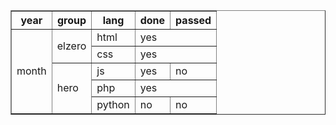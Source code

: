 <!DOCTYPE html>
<html>
  <head>
    <meta charset="UTF-8"/>
    <meta name="describtion" content="table"/>
  </head>
  <body>
    <table width="50%" border="1" cellpadding="15" cellspacing="5">
      <thead>
      <tr>
        <th>year </th>
        <th>group </th>
        <th>lang </th>
        <th>done </th>
        <th>passed </th>
      </tr>
      <thead/>
      <tbody>
      <tr>
        <td rowspan="5">month</td>
        <td rowspan="2">elzero</td>
        <td>html</td>
        <td colspan="2">yes</td>
      </tr>
      <tr>
        <td>css</td>
        <td colspan="2">yes</td>
      </tr>
      <tr>
        <td rowspan="3">hero</td>
        <td>js</td>
        <td>yes</td>
        <td>no</td>
      </tr>
      <tr>
        <td>php</td>
        <td colspan="2">yes</td>
      </tr>
      <tr>
      <td>python</td>
      <td>no</td>
      <td>no</td>
      </tr>        
    </tbody>
    </table> 
  </body>
</html>
